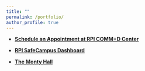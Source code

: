 ```yaml
---
title: ""
permalink: /portfolio/
author_profile: true
---
```


* <b>[Schedule an Appointment at RPI COMM+D Center](https://rpi.mywconline.com)</b> 

* <b>[RPI SafeCampus Dashboard](https://inciteprojects.idea.rpi.edu/apps/safecampus/)</b> 
  
* <b>[The Monty Hall](http://montyhall.bram-hub.com/)</b> 
